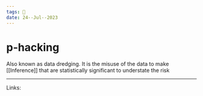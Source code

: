```yaml
---
tags: 🌱
date: 24--Jul--2023
---
```


# p-hacking

Also known as data dredging. It is the misuse of the data to make [[Inference]] that are statistically significant to understate the risk

---
Links: 